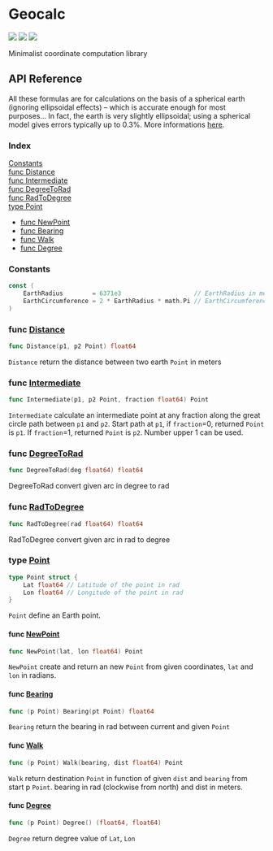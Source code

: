 # Geocalc
![](https://gitlab.com/psns/geocalc/badges/develop/pipeline.svg)
![](https://gitlab.com/psns/geocalc/badges/develop/coverage.svg)
![](https://img.shields.io/badge/License-GPLv3-blue.svg)

Minimalist coordinate computation library

## API Reference

All these formulas are for calculations on the basis of a spherical earth
(ignoring ellipsoidal effects) – which is accurate enough for most purposes…
In fact, the earth is very slightly ellipsoidal; using a spherical model gives errors typically up to 0.3%.
More informations [here](https://www.movable-type.co.uk/scripts/latlong.html).

### Index

[Constants](#constants)
<br>[func Distance](#func-distancehttpsgitlabcompsnsgeocalc-blobdevelopgeocalcgol19)
<br>[func Intermediate](#func-intermediatehttpsgitlabcompsnsgeocalc-blobdevelopgeocalcgol33)
<br>[func DegreeToRad](#func-degreetoradhttpsgitlabcompsnsgeocalc-blobdevelopgeocalcgol38)
<br>[func RadToDegree](#func-radtodegreehttpsgitlabcompsnsgeocalc-blobdevelopgeocalcgol43)
<br>[type Point](#type-pointhttpsgitlabcompsnsgeocalc-blobdeveloppointgol6)
* [func NewPoint](#func-newpointhttpsgitlabcompsnsgeocalc-blobdeveloppointgol13)
* [func Bearing](#func-bearinghttpsgitlabcompsnsgeocalc-blobdeveloppointgol21)
* [func Walk](#func-walkhttpsgitlabcompsnsgeocalc-blobdeveloppointgol29)
* [func Degree](#func-degreehttpsgitlabcompsnsgeocalc-blobdeveloppointgol37)

### Constants
```go
const (
	EarthRadius        = 6371e3                    // EarthRadius in meters
	EarthCircumference = 2 * EarthRadius * math.Pi // EarthCircumference in meters
)
```

### func [Distance](https://gitlab.com/psns/geocalc/-/blob/develop/geocalc.go#L19)
```go
func Distance(p1, p2 Point) float64
```
`Distance` return the distance between two earth `Point` in meters

### func [Intermediate](https://gitlab.com/psns/geocalc/-/blob/develop/geocalc.go#L33)
```go
func Intermediate(p1, p2 Point, fraction float64) Point
```
`Intermediate` calculate an intermediate point at any fraction along the great circle path between
`p1` and `p2`. Start path at `p1`, if `fraction`=0, returned `Point` is `p1`. If `fraction`=1,
returned `Point` is `p2`. Number upper 1 can be used.

### func [DegreeToRad](https://gitlab.com/psns/geocalc/-/blob/develop/geocalc.go#L38)
```go
func DegreeToRad(deg float64) float64
```
DegreeToRad convert given arc in degree to rad

### func [RadToDegree](https://gitlab.com/psns/geocalc/-/blob/develop/geocalc.go#L43)
```go
func RadToDegree(rad float64) float64
```
RadToDegree convert given arc in rad to degree

### type [Point](https://gitlab.com/psns/geocalc/-/blob/develop/point.go#L6)
```go
type Point struct {
	Lat float64 // Latitude of the point in rad
	Lon float64 // Longitude of the point in rad
}
```
`Point` define an Earth point.

#### func [NewPoint](https://gitlab.com/psns/geocalc/-/blob/develop/point.go#L13)
```go
func NewPoint(lat, lon float64) Point 
```
`NewPoint` create and return an new `Point` from given coordinates, `lat` and `lon` in radians.

#### func [Bearing](https://gitlab.com/psns/geocalc/-/blob/develop/point.go#L21)
```go
func (p Point) Bearing(pt Point) float64
```
`Bearing` return the bearing in rad between current and given `Point`

#### func [Walk](https://gitlab.com/psns/geocalc/-/blob/develop/point.go#L29)
```go
func (p Point) Walk(bearing, dist float64) Point
```
`Walk` return destination `Point` in function of given `dist` and `bearing` from start p `Point`.
bearing in rad (clockwise from north) and dist in meters.

#### func [Degree](https://gitlab.com/psns/geocalc/-/blob/develop/point.go#L37)
```go
func (p Point) Degree() (float64, float64)
```
`Degree` return degree value of `Lat`, `Lon`